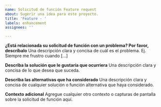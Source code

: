 ```yaml
---
name: Solicitud de función Feature request
about: Sugerir una idea para este proyecto.
title: 'Feature - '
labels: enhancement
assignees: ''

---
```


**¿Está relacionada su solicitud de función con un problema? Por favor, descríbalo**
Una descripción clara y concisa de cuál es el problema. Ej. Siempre me frustro cuando [...]

**Describa la solución que le gustaría que ocurriera**
Una descripción clara y concisa de lo que desea que suceda.

**Describa las alternativas que ha considerado**
Una descripción clara y concisa de cualquier solución o función alternativa que haya considerado.

**Contexto adicional**
Agregue cualquier otro contexto o capturas de pantalla sobre la solicitud de función aquí.

